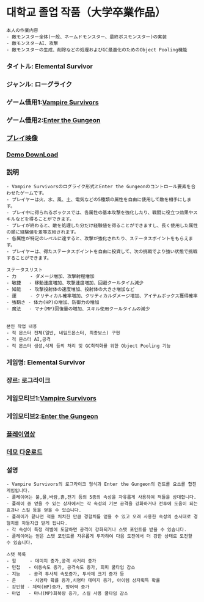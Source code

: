 # 대학교 졸업 작품（大学卒業作品）
```
本人の作業内容
- 敵モンスター全体(一般、ネームドモンスター、最終ボスモンスター)の実装
- 敵モンスターAI、攻撃
- 敵モンスターの生成、削除などの処理およびGC最適化のためのObject Pooling機能
```

### タイトル: Elemental Survivor
### ジャンル: ローグライク 
### ゲーム借用1:[Vampire Survivors](https://store.steampowered.com/app/1794680/Vampire_Survivors/?l=japanese)
### ゲーム借用2:[Enter the Gungeon](https://store.steampowered.com/app/311690/Enter_the_Gungeon/?l=japanese)
### [プレイ映像](https://www.youtube.com/watch?v=082Lv_fTSX0)
### [Demo DownLoad](https://drive.google.com/file/d/16VddgVj0Tfp7HOuP8W58RBDeLd3SqLzT/view?usp=sharing)
### 説明
```
- Vampire Survivorsのログライク形式とEnter the Gungeonのコントロール要素を合わせたゲームです。 
- プレイヤーは火、水、風、土、電気などの5種類の属性を自由に使用して敵を相手にします。
- プレイ中に得られるボックスでは、各属性の基本攻撃を強化したり、戦闘に役立つ効果やスキルなどを得ることができます。
- プレイが終わると、敵を処理した分だけ経験値を得ることができますし、長く使用した属性の順に経験値を差等支給されます。 
- 各属性が特定のレベルに達すると、攻撃が強化されたり、ステータスポイントをもらえます。
- プレイヤーは、得たステータスポイントを自由に投資して、次の挑戦でより強い状態で挑戦することができます。
```

```
ステータスリスト
- 力     - ダメージ増加、攻撃射程増加
- 敏捷   - 移動速度増加、攻撃速度増加、回避クールタイム減少
- 知能   - 攻撃投射体の速度増加、投射体の大きさ増加など
- 運     - クリティカル確率増加、クリティカルダメージ増加、アイテムボックス獲得確率
- 強靭さ - 体力(HP)の増加、防御力の増加
- 魔法   - マナ(MP)回復量の増加、スキル使用クールタイムの減少
```

##
```
본인 작업 내용
- 적 몬스터 전체(일반, 네임드몬스터, 최종보스) 구현
- 적 몬스터 AI,공격 
- 적 몬스터 생성,삭제 등의 처리 및 GC최적화를 위한 Object Pooling 기능
```

### 게임명: Elemental Survivor
### 장르: 로그라이크
### 게임모티브1:[Vampire Survivors](https://store.steampowered.com/app/1794680/Vampire_Survivors/?l=korea)
### 게임모티브2:[Enter the Gungeon](https://store.steampowered.com/app/311690/Enter_the_Gungeon/?l=korea)
### [플레이영상](https://www.youtube.com/watch?v=082Lv_fTSX0)
### [데모 다운로드](https://drive.google.com/file/d/16VddgVj0Tfp7HOuP8W58RBDeLd3SqLzT/view?usp=sharing)
### 설명
```
- Vampire Survivors의 로그라이크 형식과 Enter the Gungeon의 컨트롤 요소를 합친 게임입니다. 
- 플레이어는 불,물,바람,흙,전기 등의 5종의 속성을 자유롭게 사용하여 적들을 상대합니다.
- 플레이 중 얻을 수 있는 상자에서는 각 속성의 기본 공격을 강화하거나 전투에 도움이 되는 효과나 스킬 등을 얻을 수 있습니다.
- 플레이가 끝나면 적을 처치한 만큼 경험치를 얻을 수 있고 오래 사용한 속성의 순서대로 경험치를 차등지급 받게 됩니다. 
- 각 속성이 특정 레벨에 도달하면 공격이 강화되거나 스탯 포인트를 받을 수 있습니다.
- 플레이어는 얻은 스탯 포인트를 자유롭게 투자하여 다음 도전에서 더 강한 상태로 도전할 수 있습니다.
```

```
스탯 목록
- 힘     - 데미지 증가,공격 사거리 증가
- 민첩   - 이동속도 증가, 공격속도 증가, 회피 쿨타임 감소
- 지능   - 공격 투사체 속도증가, 투사체 크기 증가 등
- 운     - 치명타 확률 증가,치명타 데미지 증가, 아이템 상자획득 확률
- 강인함 - 체력(HP)증가, 방어력 증가
- 마법   - 마나(MP)회복량 증가, 스킬 사용 쿨타임 감소
```

